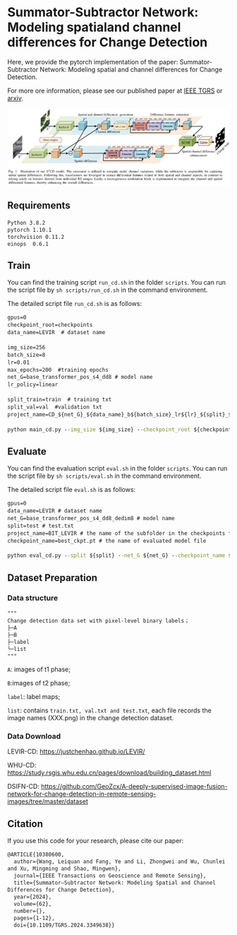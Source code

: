 # Summator-Subtractor Network: Modeling spatialand channel differences for Change Detection

Here, we provide the pytorch implementation of the paper: Summator-Subtractor Network: Modeling spatial
and channel differences for Change Detection.

For more ore information, please see our published paper at [IEEE TGRS](https://ieeexplore.ieee.org/document/9491802) or [arxiv](https://arxiv.org/abs/2103.00208). 

![image](./images/SSCD.png)

## Requirements

```
Python 3.8.2
pytorch 1.10.1
torchvision 0.11.2
einops  0.6.1
```

## Train

You can find the training script `run_cd.sh` in the folder `scripts`. You can run the script file by `sh scripts/run_cd.sh` in the command environment.

The detailed script file `run_cd.sh` is as follows:

```cmd
gpus=0
checkpoint_root=checkpoints 
data_name=LEVIR  # dataset name 

img_size=256
batch_size=8
lr=0.01
max_epochs=200  #training epochs
net_G=base_transformer_pos_s4_dd8 # model name
lr_policy=linear

split_train=train  # training txt
split_val=val  #validation txt
project_name=CD_${net_G}_${data_name}_b${batch_size}_lr${lr}_${split}_${split_val}_${max_epochs}_${lr_policy}

python main_cd.py --img_size ${img_size} --checkpoint_root ${checkpoint_root} --lr_policy ${lr_policy} --split ${split} --split_val ${split_val} --net_G ${net_G} --gpu_ids ${gpus} --max_epochs ${max_epochs} --project_name ${project_name} --batch_size ${batch_size} --data_name ${data_name}  --lr ${lr}
```

## Evaluate

You can find the evaluation script `eval.sh` in the folder `scripts`. You can run the script file by `sh scripts/eval.sh` in the command environment.

The detailed script file `eval.sh` is as follows:

```cmd
gpus=0
data_name=LEVIR # dataset name
net_G=base_transformer_pos_s4_dd8_dedim8 # model name 
split=test # test.txt
project_name=BIT_LEVIR # the name of the subfolder in the checkpoints folder 
checkpoint_name=best_ckpt.pt # the name of evaluated model file 

python eval_cd.py --split ${split} --net_G ${net_G} --checkpoint_name ${checkpoint_name} --gpu_ids ${gpus} --project_name ${project_name} --data_name ${data_name}
```

## Dataset Preparation

### Data structure

```
"""
Change detection data set with pixel-level binary labels；
├─A
├─B
├─label
└─list
"""
```

`A`: images of t1 phase;

`B`:images of t2 phase;

`label`: label maps;

`list`: contains `train.txt, val.txt and test.txt`, each file records the image names (XXX.png) in the change detection dataset.

### Data Download 

LEVIR-CD: https://justchenhao.github.io/LEVIR/

WHU-CD: https://study.rsgis.whu.edu.cn/pages/download/building_dataset.html

DSIFN-CD: https://github.com/GeoZcx/A-deeply-supervised-image-fusion-network-for-change-detection-in-remote-sensing-images/tree/master/dataset

## Citation

If you use this code for your research, please cite our paper:

```
@ARTICLE{10380600,
  author={Wang, Leiquan and Fang, Ye and Li, Zhongwei and Wu, Chunlei and Xu, Mingming and Shao, Mingwen},
  journal={IEEE Transactions on Geoscience and Remote Sensing}, 
  title={Summator–Subtractor Network: Modeling Spatial and Channel Differences for Change Detection}, 
  year={2024},
  volume={62},
  number={},
  pages={1-12},
  doi={10.1109/TGRS.2024.3349638}}
```